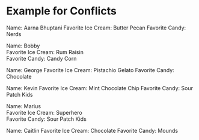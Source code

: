 # Example for Conflicts
Name: Aarna Bhuptani
Favorite Ice Cream: Butter Pecan
Favorite Candy: Nerds

Name: Bobby  
Favorite Ice Cream: Rum Raisin  
Favorite Candy: Candy Corn 

Name: George 
Favorite Ice Cream: Pistachio Gelato 
Favorite Candy: Chocolate 

Name: Kevin
Favorite Ice Cream: Mint Chocolate Chip
Favorite Candy: Sour Patch Kids

Name: Marius<br>
Favorite Ice Cream: Superhero<br>
Favorite Candy: Sour Patch Kids<br>

Name: Caitlin
Favorite Ice Cream: Chocolate
Favorite Candy: Mounds
